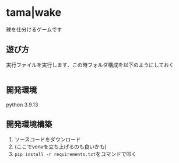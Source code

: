 # tama|wake
球を仕分けるゲームです

## 遊び方
実行ファイルを実行します．この時フォルダ構成を以下のようにしておく
```

```

## 開発環境
python 3.9.13

## 開発環境構築
1. ソースコードをダウンロード
1. (ここでvenvを立ち上げるのも良いかも)
1. `pip install -r requirements.txt`をコマンドで叩く